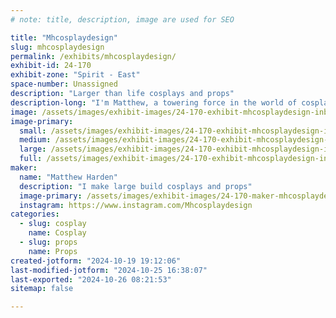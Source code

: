 ```yaml
---
# note: title, description, image are used for SEO

title: "Mhcosplaydesign"
slug: mhcosplaydesign
permalink: /exhibits/mhcosplaydesign/
exhibit-id: 24-170
exhibit-zone: "Spirit - East"
space-number: Unassigned
description: "Larger than life cosplays and props"
description-long: "I'm Matthew, a towering force in the world of cosplay and prop making. With a passion for bringing larger-than-life characters to reality, I've mastered the art of giant builds, captivating audiences with intricately crafted costumes and props that defy imagination. I've embodied iconic characters like Nasus, Renekton, Mordekaiser, and Swain from League of Legends, earning recognition as a cosplay virtuoso. My exceptional talent has been recognized with prestigious accolades, including winning Best in Show and Best Masters six years in a row at the Florida Supercon, cementing my status as a true innovator in the cosplay community. Beyond the conventions, I'm a dedicated elementary and middle school teacher, seamlessly blending the worlds of music and technology in the classroom. Whether crafting epic cosplays or inspiring young minds, I strive to leave an indelible mark on both the cosplay stage and the educational realm."
image: /assets/images/exhibit-images/24-170-exhibit-mhcosplaydesign-inbound3551356775633847677-large.jpg
image-primary: 
  small: /assets/images/exhibit-images/24-170-exhibit-mhcosplaydesign-inbound3551356775633847677-small.jpg
  medium: /assets/images/exhibit-images/24-170-exhibit-mhcosplaydesign-inbound3551356775633847677-medium.jpg
  large: /assets/images/exhibit-images/24-170-exhibit-mhcosplaydesign-inbound3551356775633847677-large.jpg
  full: /assets/images/exhibit-images/24-170-exhibit-mhcosplaydesign-inbound3551356775633847677-full.jpg
maker: 
  name: "Matthew Harden"
  description: "I make large build cosplays and props"
  image-primary: /assets/images/exhibit-images/24-170-maker-mhcosplaydesign-inbound7852636485270038047-medium.jpg
  instagram: https://www.instagram.com/Mhcosplaydesign
categories: 
  - slug: cosplay
    name: Cosplay
  - slug: props
    name: Props
created-jotform: "2024-10-19 19:12:06"
last-modified-jotform: "2024-10-25 16:38:07"
last-exported: "2024-10-26 08:21:53"
sitemap: false

---
```

